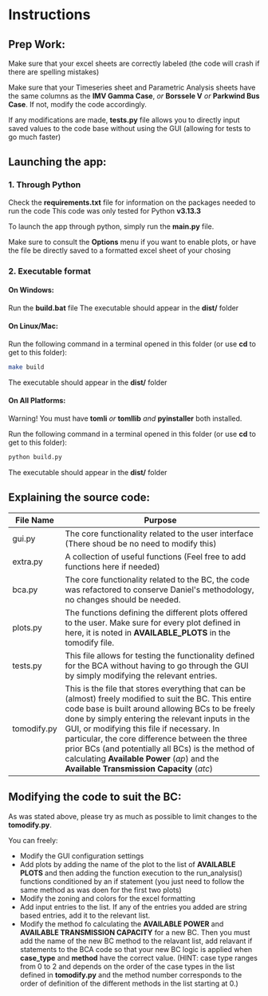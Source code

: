 # Instructions

## Prep Work:

Make sure that your excel sheets are correctly labeled (the code will crash if there are spelling mistakes)

Make sure that your Timeseries sheet and Parametric Analysis sheets have the same columns as the **IMV Gamma Case**, *or* **Borssele V** *or* **Parkwind Bus Case**. If not, modify the code accordingly. 

If any modifications are made, **tests\.py** file allows you to directly input saved values to the code base without using the GUI (allowing for tests to go much faster)


## Launching the app:

### 1. Through Python

Check the **requirements.txt** file for information on the packages needed to run the code
This code was only tested for Python **v3.13.3** 

To launch the app through python, simply run the **main\.py** file.

Make sure to consult the **Options** menu if you want to enable plots, or have the file be directly saved to a formatted excel sheet of your chosing 


### 2. Executable format


#### On Windows:

Run the **build.bat** file 
The executable should appear in the **dist/** folder

#### On Linux/Mac:

Run the following command in a terminal opened in this folder (or use **cd** to get to this folder):

```sh 
make build
```

The executable should appear in the **dist/** folder


#### On All Platforms:

Warning! 
You must have **tomli** *or* **tomllib** *and* **pyinstaller** both installed.

Run the following command in a terminal opened in this folder (or use **cd** to get to this folder):

```python
python build.py
```

The executable should appear in the **dist/** folder

## Explaining the source code: 

| File Name |  Purpose | 
| -------------- | ----------------------------------------------------- |
| gui\.py    |  The core functionality related to the user interface  (There shoud be no need to modify this) |
| extra\.py  | A collection of useful functions (Feel free to add functions here if needed)               | 
| bca\.py | The core functionality related to the BC, the code was refactored to conserve Daniel's methodology, no changes should be needed.|
| plots\.py | The functions defining the different plots offered to the user. Make sure for every plot defined in here, it is noted in **AVAILABLE_PLOTS** in the tomodify file. | 
| tests\.py | This file allows for testing the functionality defined for the BCA without having to go through the GUI by simply modifying the relevant entries. | 
| tomodify\.py| This is the file that stores everything that can be (almost) freely modified to suit the BC. This entire code base is built around allowing BCs to be freely done by simply entering the relevant inputs in the GUI, or modifying this file if necessary. In particular, the core difference between the three prior BCs (and potentially all BCs) is the method of calculating **Available Power** (*ap*) and the **Available Transmission Capacity** (*atc*) |

## Modifying the code to suit the BC:

As was stated above, please try as much as possible to limit changes to the **tomodify\.py**.  

You can freely:
+ Modify the GUI configuration settings
+ Add plots by adding the name of the plot to the list of **AVAILABLE PLOTS** and then adding the function execution to the run_analysis() functions conditioned by an if statement (you just need to follow the same method as was doen for the first two plots)
+ Modify the zoning and colors for the excel formatting 
+ Add input entries to the list. If any of the entries you added are string based entries, add it to the relevant list. 
+ Modify the method fo calculating the **AVAILABLE POWER** and **AVAILABLE TRANSMISSION CAPACITY** for a new BC. Then you must add the name of the new BC method to the relavant list, add relavant if statements to the BCA code so that your new BC logic is applied when **case_type** and **method** have the correct value. (HINT: case type ranges from 0 to 2 and depends on the order of the case types in the list defined in **tomodify\.py** and the method number corresponds to the order of definition of the different methods in the list starting at 0.) 



